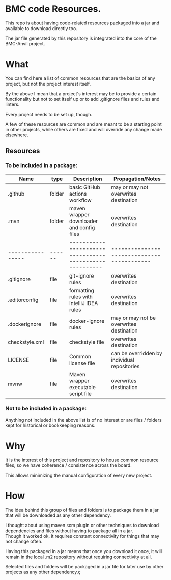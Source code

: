 # BMC code Resources.

This repo is about having code-related resources packaged into a jar and available to download directly too.

The jar file generated by this repository is integrated into the core of the BMC-Anvil project.

# What

You can find here a list of common resources that are the basics of any project, but not the project interest itself.

By the above I mean that a project's interest may be to provide a certain functionality but not to set itself up or to add .gitignore files and rules
and linters.

Every project needs to be set up, though.

A few of these resources are common and are meant to be a starting point in other projects, while others are fixed and will override any change made
elsewhere.

## Resources

### To be included in a package:

| Name             | type   | Description                                            | Propagation/Notes                            |
|------------------|--------|--------------------------------------------------------|----------------------------------------------|
| .github          | folder | basic GitHub actions workflow                          | may or may not overwrites destination        |
| .mvn             | folder | maven wrapper downloader and config files              | overwrites destination                       |
| ---------------- | ------ | ------------------------------------------------------ | ------------------------------------------   |
| .gitignore       | file   | git-ignore rules                                       | overwrites destination                       |
| .editorconfig    | file   | formatting rules with IntelliJ IDEA rules              | overwrites destination                       |
| .dockerignore    | file   | docker-ignore rules                                    | may or may not be overwrites destination     |
| checkstyle.xml   | file   | checkstyle file                                        | overwrites destination                       |
| LICENSE          | file   | Common license file                                    | can be overridden by individual repositories |
| mvnw             | file   | Maven wrapper executable script file                   | overwrites destination                       |

### Not to be included in a package:

Anything not included in the above list is of no interest or are files / folders kept for historical or bookkeeping reasons.

# Why

It is the interest of this project and repository to house common resource files, so we have coherence / consistence across the board.

This allows minimizing the manual configuration of every new project.

# How

The idea behind this group of files and folders is to package them in a jar that will be downloaded as any other dependency.

I thought about using maven scm plugin or other techniques to download dependencies and files without having to package all in a jar.<br>
Though it worked ok, it requires constant connectivity for things that may not change often.

Having this packaged in a jar means that once you download it once, it will remain in the local .m2 repository without requiring connectivity at all.

Selected files and folders will be packaged in a jar file for later use by other projects as any other dependency.ç

